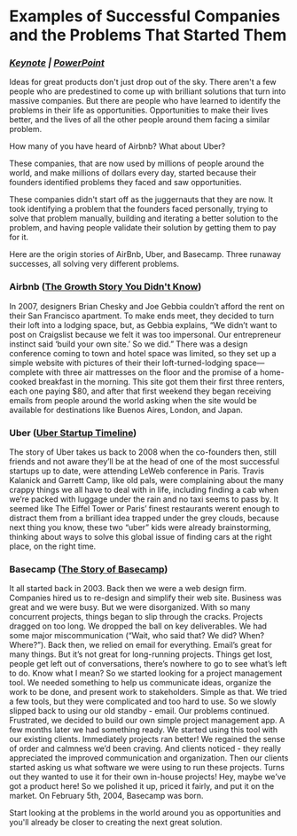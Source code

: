 # Examples of Successful Companies and the Problems That Started Them

### ***[Keynote](https://www.dropbox.com/s/8llxlbhtsivyrbw/01%20-%20Keynote%20-%20Solve%20a%20Problem%20You%20Care%20About.key?dl=0 "Solve a Problem You Care About - Keynote") | [PowerPoint](https://www.dropbox.com/s/5tzovy0vbvdh1qa/01%20-%20PowerPoint%20-%20Solve%20a%20Problem%20You%20Care%20About.pptx?dl=0 "Solve a Problem You Care About - PowePoint")***

Ideas for great products don't just drop out of the sky. There aren't a few people who are predestined to come up with brilliant solutions that turn into massive companies. But there are people who have learned to identify the problems in their life as opportunities. Opportunities to make their lives better, and the lives of all the other people around them facing a similar problem.

How many of you have heard of Airbnb? What about Uber?

These companies, that are now used by millions of people around the world, and make millions of dollars every day, started because their founders identified problems they faced and saw opportunities.

These companies didn't start off as the juggernauts that they are now. It took identifying a problem that the founders faced personally, trying to solve that problem manually, building and iterating a better solution to the problem, and having people validate their solution by getting them to pay for it.

Here are the origin stories of AirBnb, Uber, and Basecamp. Three runaway successes, all solving very different problems.

### Airbnb ([The Growth Story You Didn't Know](https://growthhackers.com/growth-studies/airbnb "Airbnb: The Growth Story You Didn't Know"))
  In 2007, designers Brian Chesky and Joe Gebbia couldn’t afford the rent on their San Francisco apartment. To make ends meet, they decided to turn their loft into a lodging space, but, as Gebbia explains, “We didn’t want to post on Craigslist because we felt it was too impersonal. Our entrepreneur instinct said ‘build your own site.’ So we did.” There was a design conference coming to town and hotel space was limited, so they set up a simple website with pictures of their their loft-turned-lodging space—complete with three air mattresses on the floor and the promise of a home-cooked breakfast in the morning. This site got them their first three renters, each one paying $80, and after that first weekend they began receiving emails from people around the world asking when the site would be available for destinations like Buenos Aires, London, and Japan.
### Uber ([Uber Startup Timeline](http://uberestimate.com/timeline/ "How Uber Started"))
  The story of Uber takes us back to 2008 when the co-founders then, still friends and not aware they’ll be at the head of one of the most successful startups up to date, were attending LeWeb conference in Paris. Travis Kalanick and Garrett Camp, like old pals, were complaining about the many crappy things we all have to deal with in life, including finding a cab when we’re packed with luggage under the rain and no taxi seems to pass by. It seemed like The Eiffel Tower or Paris’ finest restaurants werent enough to distract them from a brilliant idea trapped under the grey clouds, because next thing you know, these two “uber” kids were already brainstorming, thinking about ways to solve this global issue of finding cars at the right place, on the right time.
### Basecamp ([The Story of Basecamp](https://basecamp.com/about/story "The Story of Basecamp"))
  It all started back in 2003. Back then we were a web design firm. Companies hired us to re-design and simplify their web site. Business was great and we were busy. But we were disorganized. With so many concurrent projects, things began to slip through the cracks. Projects dragged on too long. We dropped the ball on key deliverables. We had some major miscommunication (“Wait, who said that? We did? When? Where?”). Back then, we relied on email for everything. Email’s great for many things. But it’s not great for long-running projects. Things get lost, people get left out of conversations, there’s nowhere to go to see what’s left to do. Know what I mean? So we started looking for a project management tool. We needed something to help us communicate ideas, organize the work to be done, and present work to stakeholders. Simple as that. We tried a few tools, but they were complicated and too hard to use. So we slowly slipped back to using our old standby - email. Our problems continued. Frustrated, we decided to build our own simple project management app. A few months later we had something ready. We started using this tool with our existing clients. Immediately projects ran better! We regained the sense of order and calmness we’d been craving. And clients noticed - they really appreciated the improved communication and organization. Then our clients started asking us what software we were using to run these projects. Turns out they wanted to use it for their own in-house projects! Hey, maybe we’ve got a product here! So we polished it up, priced it fairly, and put it on the market. On February 5th, 2004, Basecamp was born.

Start looking at the problems in the world around you as opportunities and you'll already be closer to creating the next great solution.
